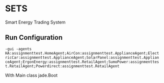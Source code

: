 # SETS
Smart Energy Trading System

## Run Configuration
`-gui -agents HA:assignmenttest.HomeAgent;AirCon:assignmenttest.ApplianceAgent;ElectricCar:assignmenttest.ApplianceAgent;SolarPanel:assignmenttest.ApplianceAgent;ErgonEnergy:assignmenttest.RetailAgent;SumoPower:assignmenttest.RetailAgent;Powerdirect:assignmenttest.RetailAgent`

With Main class jade.Boot
